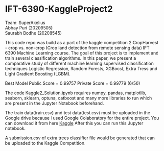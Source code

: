 # IFT-6390-KaggleProject2

Team: SuperAkelius <br>
Abhay Puri (20209505) <br>
Saurabh Bodhe (20208545) <br>

This code repo was build as a part of the kaggle competition 2 CropHarvest - crop vs. non-crop (Crop land detection from remote sensing data) IFT 6390 Machine Learning course. The goal of this project is to implement and train several classification algorithms. In this paper, we present a comparative study of different machine learning supervised classification techniques Logistic Regression, Random Forests, XGBoost, Extra Tress and Light Gradient Boosting (LGBM). 

Best Model Public Score = 0.99757 Private Score = 0.99779 (6/50)

The code Kaggle2_Solution.ipynb requires numpy, pandas, matplotlib, seaborn, sklearn, optuna, catboost and many more libraries to run which are present in the Jupyter Notebook beforehand. 

The train data(train.csv) and test data(test.csv) must be uploaded in the Google drive because I used Google Colaboratory for the entire project. You can download it from here [Kaggle](https://www.kaggle.com/c/cropharvest-crop-detection/data?select=train.csv)
After this you can run this Jupyter notebook.

A submission.csv of extra trees classifier file would be generated that can be uploaded to the Kaggle Competition.

<!-- The code kaggle_competition_MLR_scratch.ipynb requires numpy, pandas and matplotlib libraries to run and it has the implementation of Logistic Regression from scratch.

The code Kaggle_competetion_Sklearn_final.ipynb requires numpy, pandas, matplotlib, seaborn and sklearn libraries to run.

The train data(train.csv) and test data(test.csv) must be uploaded in the Google drive because I used Google Colaboratory for the entire project and it's present under Data folder.

After this you can run this Jupyter notebook.

A submission.csv file would be generated that can be uploaded to the Kaggle Competition. -->




